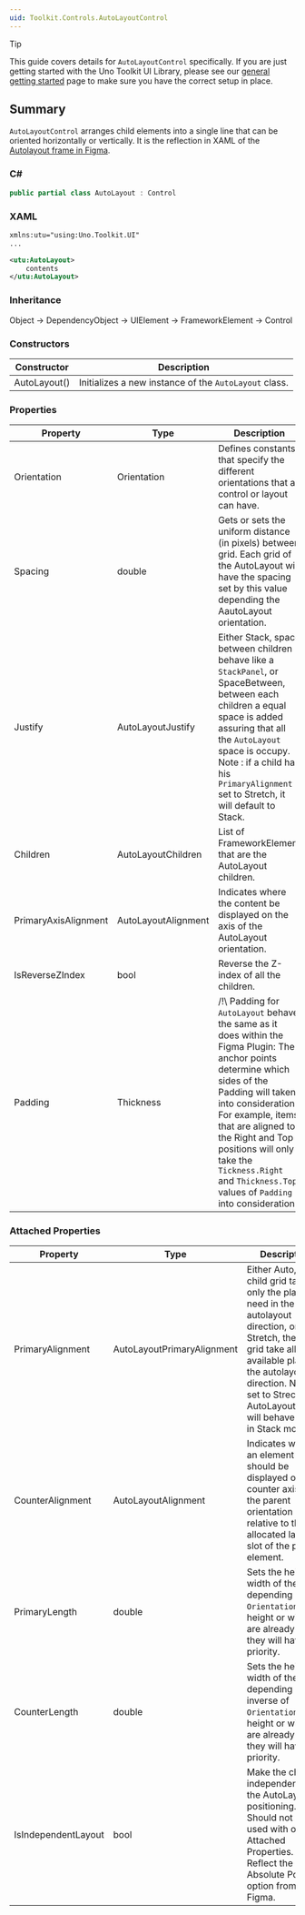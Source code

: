 ```yaml
---
uid: Toolkit.Controls.AutoLayoutControl
---
```

> [!TIP] 
> This guide covers details for `AutoLayoutControl` specifically. If you are just getting started with the Uno Toolkit UI Library, please see our [general getting started](../getting-started.md) page to make sure you have the correct setup in place.

## Summary
`AutoLayoutControl` arranges child elements into a single line that can be oriented horizontally or vertically. It is the reflection in XAML of the [Autolayout frame in Figma](https://www.figma.com/widget-docs/api/component-AutoLayout).

### C#
```csharp
public partial class AutoLayout : Control
```

### XAML
```xml
xmlns:utu="using:Uno.Toolkit.UI"
...

<utu:AutoLayout>
    contents
</utu:AutoLayout>
```

### Inheritance 
Object &#8594; DependencyObject &#8594; UIElement &#8594; FrameworkElement &#8594; Control

### Constructors
| Constructor     | Description                                              |
|-----------------|----------------------------------------------------------|
| AutoLayout() | Initializes a new instance of the `AutoLayout` class. |

### Properties
Property|Type|Description
-|-|-
Orientation | Orientation | Defines constants that specify the different orientations that a control or layout can have. 
Spacing | double | Gets or sets the uniform distance (in pixels) between grid. Each grid of the AutoLayout will have the spacing set by this value depending the AautoLayout orientation.
Justify | AutoLayoutJustify | Either Stack, space between children behave like a `StackPanel`, or SpaceBetween, between each children a equal space is added assuring that all the `AutoLayout` space is occupy. Note : if a child has his `PrimaryAlignment` set to Stretch, it will default to Stack.
Children |  AutoLayoutChildren | List of FrameworkElement that are the AutoLayout children.
PrimaryAxisAlignment | AutoLayoutAlignment | Indicates where the content be displayed on the axis of the AutoLayout orientation.
IsReverseZIndex | bool | Reverse the Z-index of all the children.
Padding | Thickness | /!\ Padding for `AutoLayout` behave the same as it does within the Figma Plugin: The anchor points determine which sides of the Padding will taken into consideration. For example, items that are aligned to the Right and Top positions will only take the `Tickness.Right` and `Thickness.Top` values of `Padding` into consideration.

### Attached Properties
Property|Type|Description
-|-|-
PrimaryAlignment|AutoLayoutPrimaryAlignment|Either Auto, the child grid take only the place it need in the autolayout direction, or Stretch, the child grid take all the available place in the autolayout direction. Note if set to Strech AutoLayoutJustify will behave as if in Stack mode.
CounterAlignment|AutoLayoutAlignment|Indicates where an element should be displayed on the counter axis of the parent orientation relative to the allocated layout slot of the parent element.
PrimaryLength|double| Sets the height or width of the child depending on the `Orientation`. If height or width are already set they will have priority.
CounterLength|double|Sets the height or width of the child depending on the inverse of `Orientation`. If height or width are already set they will have priority.
IsIndependentLayout | bool | Make the child independent of the AutoLayout positioning. Should not be used with other Attached Properties. Reflect the Absolute Position option from Figma.